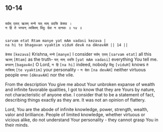 ## 10-14


```shloka-sa

सर्वम् एतत् ऋतम् मन्ये यत् माम् वदसि केशव ।
न हि ते भगवन् व्यक्तिम् विदुः देवा न दानवाः ॥ १४ ॥

```
```shloka-sa-hk

sarvam etat Rtam manye yat mAm vadasi kezava |
na hi te bhagavan vyaktim viduH devA na dAnavAH || 14 ||

```
`केशव` `[kezava]` Krishna, `मन्ये` `[manye]` I consider `सर्वम् एतत्` `[sarvam etat]` all this `ऋतम्` `[Rtam]` as the truth- `यत् माम् वदसि` `[yat mAm vadasi]` everything You tell me. `बगवान्` `[bagavAn]` O Lord, `न हि` `[na hi]` indeed, nobody `विदुः` `[viduH]` knows `ते व्यक्तिम्` `[te vyaktim]` your personality - `न देवाः` `[na devAH]` neither virtuous people `दानवाः` `[dAnavAH]` nor the vile.

From the description You give me about Your unbroken expanse of wealth and infinite favorable qualities, I got to know that they are Yours by nature, not characteristic of anyone else. I consider that to be a statement of fact, describing things exactly as they are. It was not an opinion of flattery. 

Lord, You are the abode of infinite knowledge, power, strength, wealth, valor and brilliance. People of limited knowledge, whether virtuous or vicious alike, do not understand Your personality - they cannot grasp You in their minds.


